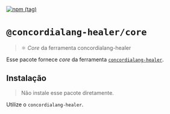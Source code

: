 [![npm (tag)](https://img.shields.io/npm/v/@concordialang-healer/core?color=blue&style=flat-square)](https://www.npmjs.com/package/@concordialang-healer/core)

# `@concordialang-healer/core`

> ⚛ _Core_ da ferramenta concordialang-healer

Esse pacote fornece _core_ da ferramenta [`concordialang-healer`](https://github.com/concordialang/healer#readme).

## Instalação

> Não instale esse pacote diretamente.

Utilize o `concordialang-healer`.
